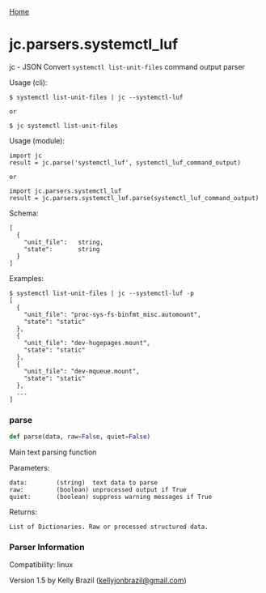 [Home](https://kellyjonbrazil.github.io/jc/)
<a id="jc.parsers.systemctl_luf"></a>

# jc.parsers.systemctl\_luf

jc - JSON Convert `systemctl list-unit-files` command output
parser

Usage (cli):

    $ systemctl list-unit-files | jc --systemctl-luf

    or

    $ jc systemctl list-unit-files

Usage (module):

    import jc
    result = jc.parse('systemctl_luf', systemctl_luf_command_output)

    or

    import jc.parsers.systemctl_luf
    result = jc.parsers.systemctl_luf.parse(systemctl_luf_command_output)

Schema:

    [
      {
        "unit_file":   string,
        "state":       string
      }
    ]

Examples:

    $ systemctl list-unit-files | jc --systemctl-luf -p
    [
      {
        "unit_file": "proc-sys-fs-binfmt_misc.automount",
        "state": "static"
      },
      {
        "unit_file": "dev-hugepages.mount",
        "state": "static"
      },
      {
        "unit_file": "dev-mqueue.mount",
        "state": "static"
      },
      ...
    ]

<a id="jc.parsers.systemctl_luf.parse"></a>

### parse

```python
def parse(data, raw=False, quiet=False)
```

Main text parsing function

Parameters:

    data:        (string)  text data to parse
    raw:         (boolean) unprocessed output if True
    quiet:       (boolean) suppress warning messages if True

Returns:

    List of Dictionaries. Raw or processed structured data.

### Parser Information
Compatibility:  linux

Version 1.5 by Kelly Brazil (kellyjonbrazil@gmail.com)
